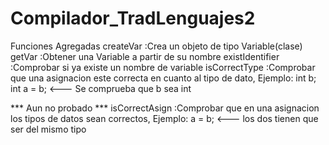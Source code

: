 # Compilador_TradLenguajes2

Funciones Agregadas
 createVar :Crea un objeto de tipo Variable(clase)
 getVar	:Obtener una Variable a partir de su nombre
 existIdentifier :Comprobar si ya existe un nombre de variable
 isCorrectType :Comprobar que una asignacion este correcta en cuanto al tipo de dato, 
	Ejemplo: 
	int b;
	int a = b; <---  Se comprueba que b sea int
	
*** Aun no probado ***
isCorrectAsign :Comprobar que en una asignacion los tipos de datos sean correctos, 
	Ejemplo: 
	a = b;  <--- los dos tienen que ser del mismo tipo